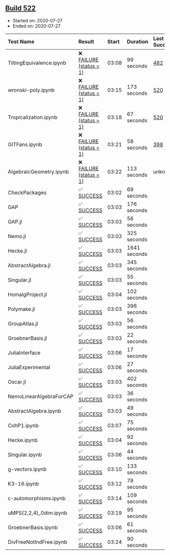 ## [Build 522](https://oscarci.mathematik.uni-kl.de/job/oscar-stable/522/)

* Started on: 2020-07-27
* Ended on: 2020-07-27

| Test Name    | Result | Start | Duration | Last Success | First Failure |
|:-------------|:-------|:------|:---------|:-------------|:--------------|
| TiltingEquivalence.ipynb | ❌ [FAILURE (status = 1)](https://oscarci.mathematik.uni-kl.de/job/oscar-stable/522/artifact/logs/build-522/TiltingEquivalence.ipynb.log) | 03:08 | 99 seconds | [482](https://oscarci.mathematik.uni-kl.de/job/oscar-stable/482/) | [483](https://oscarci.mathematik.uni-kl.de/job/oscar-stable/483/) |
| wronski-poly.ipynb | ❌ [FAILURE (status = 1)](https://oscarci.mathematik.uni-kl.de/job/oscar-stable/522/artifact/logs/build-522/wronski-poly.ipynb.log) | 03:15 | 173 seconds | [520](https://oscarci.mathematik.uni-kl.de/job/oscar-stable/520/) | [521](https://oscarci.mathematik.uni-kl.de/job/oscar-stable/521/) |
| Tropicalization.ipynb | ❌ [FAILURE (status = 1)](https://oscarci.mathematik.uni-kl.de/job/oscar-stable/522/artifact/logs/build-522/Tropicalization.ipynb.log) | 03:18 | 67 seconds | [520](https://oscarci.mathematik.uni-kl.de/job/oscar-stable/520/) | [521](https://oscarci.mathematik.uni-kl.de/job/oscar-stable/521/) |
| GITFans.ipynb | ❌ [FAILURE (status = 1)](https://oscarci.mathematik.uni-kl.de/job/oscar-stable/522/artifact/logs/build-522/GITFans.ipynb.log) | 03:21 | 58 seconds | [398](https://oscarci.mathematik.uni-kl.de/job/oscar-stable/398/) | [399](https://oscarci.mathematik.uni-kl.de/job/oscar-stable/399/) |
| AlgebraicGeometry.ipynb | ❌ [FAILURE (status = 1)](https://oscarci.mathematik.uni-kl.de/job/oscar-stable/522/artifact/logs/build-522/AlgebraicGeometry.ipynb.log) | 03:22 | 113 seconds | unknown | unknown |
| CheckPackages | ✅ [SUCCESS](https://oscarci.mathematik.uni-kl.de/job/oscar-stable/522/artifact/logs/build-522/CheckPackages.log) | 03:02 | 69 seconds |  |  |
| GAP | ✅ [SUCCESS](https://oscarci.mathematik.uni-kl.de/job/oscar-stable/522/artifact/logs/build-522/GAP.log) | 03:03 | 176 seconds |  |  |
| GAP.jl | ✅ [SUCCESS](https://oscarci.mathematik.uni-kl.de/job/oscar-stable/522/artifact/logs/build-522/GAP.jl.log) | 03:03 | 56 seconds |  |  |
| Nemo.jl | ✅ [SUCCESS](https://oscarci.mathematik.uni-kl.de/job/oscar-stable/522/artifact/logs/build-522/Nemo.jl.log) | 03:03 | 325 seconds |  |  |
| Hecke.jl | ✅ [SUCCESS](https://oscarci.mathematik.uni-kl.de/job/oscar-stable/522/artifact/logs/build-522/Hecke.jl.log) | 03:03 | 1641 seconds |  |  |
| AbstractAlgebra.jl | ✅ [SUCCESS](https://oscarci.mathematik.uni-kl.de/job/oscar-stable/522/artifact/logs/build-522/AbstractAlgebra.jl.log) | 03:03 | 345 seconds |  |  |
| Singular.jl | ✅ [SUCCESS](https://oscarci.mathematik.uni-kl.de/job/oscar-stable/522/artifact/logs/build-522/Singular.jl.log) | 03:03 | 55 seconds |  |  |
| HomalgProject.jl | ✅ [SUCCESS](https://oscarci.mathematik.uni-kl.de/job/oscar-stable/522/artifact/logs/build-522/HomalgProject.jl.log) | 03:04 | 102 seconds |  |  |
| Polymake.jl | ✅ [SUCCESS](https://oscarci.mathematik.uni-kl.de/job/oscar-stable/522/artifact/logs/build-522/Polymake.jl.log) | 03:03 | 396 seconds |  |  |
| GroupAtlas.jl | ✅ [SUCCESS](https://oscarci.mathematik.uni-kl.de/job/oscar-stable/522/artifact/logs/build-522/GroupAtlas.jl.log) | 03:03 | 56 seconds |  |  |
| GroebnerBasis.jl | ✅ [SUCCESS](https://oscarci.mathematik.uni-kl.de/job/oscar-stable/522/artifact/logs/build-522/GroebnerBasis.jl.log) | 03:03 | 22 seconds |  |  |
| JuliaInterface | ✅ [SUCCESS](https://oscarci.mathematik.uni-kl.de/job/oscar-stable/522/artifact/logs/build-522/JuliaInterface.log) | 03:06 | 17 seconds |  |  |
| JuliaExperimental | ✅ [SUCCESS](https://oscarci.mathematik.uni-kl.de/job/oscar-stable/522/artifact/logs/build-522/JuliaExperimental.log) | 03:06 | 27 seconds |  |  |
| Oscar.jl | ✅ [SUCCESS](https://oscarci.mathematik.uni-kl.de/job/oscar-stable/522/artifact/logs/build-522/Oscar.jl.log) | 03:03 | 402 seconds |  |  |
| NemoLinearAlgebraForCAP | ✅ [SUCCESS](https://oscarci.mathematik.uni-kl.de/job/oscar-stable/522/artifact/logs/build-522/NemoLinearAlgebraForCAP.log) | 03:03 | 36 seconds |  |  |
| AbstractAlgebra.ipynb | ✅ [SUCCESS](https://oscarci.mathematik.uni-kl.de/job/oscar-stable/522/artifact/logs/build-522/AbstractAlgebra.ipynb.log) | 03:03 | 49 seconds |  |  |
| CohP1.ipynb | ✅ [SUCCESS](https://oscarci.mathematik.uni-kl.de/job/oscar-stable/522/artifact/logs/build-522/CohP1.ipynb.log) | 03:07 | 75 seconds |  |  |
| Hecke.ipynb | ✅ [SUCCESS](https://oscarci.mathematik.uni-kl.de/job/oscar-stable/522/artifact/logs/build-522/Hecke.ipynb.log) | 03:04 | 92 seconds |  |  |
| Singular.ipynb | ✅ [SUCCESS](https://oscarci.mathematik.uni-kl.de/job/oscar-stable/522/artifact/logs/build-522/Singular.ipynb.log) | 03:06 | 44 seconds |  |  |
| g-vectors.ipynb | ✅ [SUCCESS](https://oscarci.mathematik.uni-kl.de/job/oscar-stable/522/artifact/logs/build-522/g-vectors.ipynb.log) | 03:10 | 133 seconds |  |  |
| K3-16.ipynb | ✅ [SUCCESS](https://oscarci.mathematik.uni-kl.de/job/oscar-stable/522/artifact/logs/build-522/K3-16.ipynb.log) | 03:12 | 78 seconds |  |  |
| c-automorphisms.ipynb | ✅ [SUCCESS](https://oscarci.mathematik.uni-kl.de/job/oscar-stable/522/artifact/logs/build-522/c-automorphisms.ipynb.log) | 03:14 | 109 seconds |  |  |
| uMPS(2,2,4)_0dim.ipynb | ✅ [SUCCESS](https://oscarci.mathematik.uni-kl.de/job/oscar-stable/522/artifact/logs/build-522/uMPS-2-2-4-_0dim.ipynb.log) | 03:19 | 95 seconds |  |  |
| GroebnerBasis.ipynb | ✅ [SUCCESS](https://oscarci.mathematik.uni-kl.de/job/oscar-stable/522/artifact/logs/build-522/GroebnerBasis.ipynb.log) | 03:06 | 61 seconds |  |  |
| DivFreeNotIndFree.ipynb | ✅ [SUCCESS](https://oscarci.mathematik.uni-kl.de/job/oscar-stable/522/artifact/logs/build-522/DivFreeNotIndFree.ipynb.log) | 03:24 | 90 seconds |  |  |
